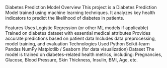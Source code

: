 Diabetes Prediction Model
Overview
This project is a Diabetes Prediction Model trained using machine learning techniques. It analyzes key health indicators to predict the likelihood of diabetes in patients.

Features
Uses Logistic Regression (or other ML models if applicable)
Trained on diabetes dataset with essential medical attributes
Provides accurate predictions based on patient data
Includes data preprocessing, model training, and evaluation
Technologies Used
Python
Scikit-learn
Pandas
NumPy
Matplotlib / Seaborn (for data visualization)
Dataset
The model is trained on diabetes-related health metrics, including:
Pregnancies, Glucose, Blood Pressure, Skin Thickness, Insulin, BMI, Age, etc.
